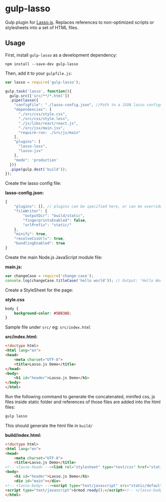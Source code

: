 # gulp-lasso

Gulp plugin for [Lasso.js](https://github.com/raptorjs/lasso).
Replaces references to non-optimized scripts or stylesheets into a set of HTML files.

## Usage

First, install `gulp-lasso` as a development dependency:

```shell
npm install --save-dev gulp-lasso
```

Then, add it to your `gulpfile.js`:

```javascript
var lasso = require('gulp-lasso');

gulp.task('lasso', function(){
  gulp.src(['src/**/*.html'])
  .pipe(lasso({
    "configFile": "./lasso-config.json", //Path to a JSON lasso configuration file
    "dependencies": [
      "./src/css/style.css",
      "./src/css/style.less",
      "./js/libs/react/react.js",
      "./src/jsx/main.jsx",
      "require-run: ./src/js/main"
    ],
    "plugins": [
      "lasso-less",
      "lasso-jsx"
    ],
    "mode": 'production'
  }))
  .pipe(gulp.dest('build'));
});

```
Create the lasso config file:

__lasso-config.json:__

```javascript
{
    "plugins": [], // plugins can be specified here, or can be overridden in the gulpfile.js
    "fileWriter": {
        "outputDir": "build/static",
        "fingerprintsEnabled": false,
        "urlPrefix": "static/"
    },
    "minify": true,
    "resolveCssUrls": true,
    "bundlingEnabled": true
}

```
Create the main Node.js JavaScript module file:

__main.js:__

```javascript
var changeCase = require('change-case');
console.log(changeCase.titleCase('hello world')); // Output: 'Hello World'
```

Create a StyleSheet for the page:

__style.css__

```css
body {
    background-color: #5B83AD;
}
```

Sample file under ```src/``` eg: ```src/index.html```

__src/index.html:__

```html
<!doctype html>
<html lang="en">
<head>
    <meta charset="UTF-8">
    <title>Lasso.js Demo</title>
</head>
<body>
    <h1 id="header">Lasso.js Demo</h1>
</body>
</html>
```

Run the following command to generate the concatenated, minifed css, js files inside static folder and references of those files are added into the html files:

```bash
gulp lasso
```

This should generate the html file in ```build/```

__build/index.html:__

```html
<!doctype html>
<html lang="en">
<head>
    <meta charset="UTF-8">
    <title>Lasso.js Demo</title>
<!-- <lasso-head> --><link rel="stylesheet" type="text/css" href="static/default.css"><!-- </lasso-head> --></head>
<body>
    <h1 id="header">Lasso.js Demo</h1>
    <div id="main"></div>
<!-- <lasso-body> --><script type="text/javascript" src="static/default.js"></script>
<script type="text/javascript">$rmod.ready();</script><!-- </lasso-body> --></body>
</html>
```
